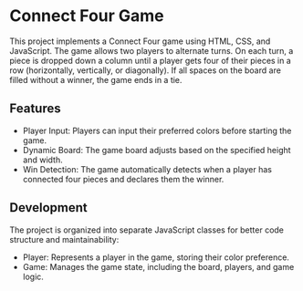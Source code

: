 # Connect Four Game
This project implements a Connect Four game using HTML, CSS, and JavaScript. The game allows two players to alternate turns. On each turn, a piece is dropped down a column until a player gets four of their pieces in a row (horizontally, vertically, or diagonally). If all spaces on the board are filled without a winner, the game ends in a tie.
## Features
* Player Input: Players can input their preferred colors before starting the game.
* Dynamic Board: The game board adjusts based on the specified height and width.
* Win Detection: The game automatically detects when a player has connected four pieces and declares them the winner.
## Development
The project is organized into separate JavaScript classes for better code structure and maintainability:
* Player: Represents a player in the game, storing their color preference.
* Game: Manages the game state, including the board, players, and game logic.
